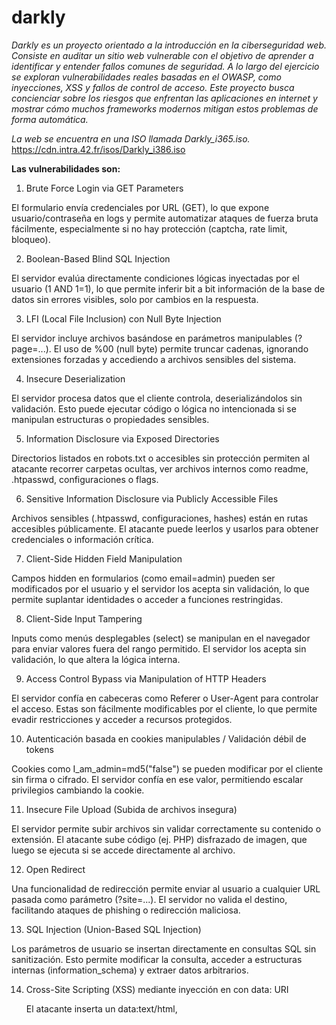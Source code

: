 # darkly

*Darkly es un proyecto orientado a la introducción en la ciberseguridad web. Consiste en auditar un sitio web vulnerable con el objetivo de aprender a identificar y entender fallos comunes de seguridad. A lo largo del ejercicio se exploran vulnerabilidades reales basadas en el OWASP, como inyecciones, XSS y fallos de control de acceso. Este proyecto busca concienciar sobre los riesgos que enfrentan las aplicaciones en internet y mostrar cómo muchos frameworks modernos mitigan estos problemas de forma automática.*

*La web se encuentra en una ISO llamada Darkly_i365.iso.*   https://cdn.intra.42.fr/isos/Darkly_i386.iso

**Las vulnerabilidades son:**

1. Brute Force Login via GET Parameters

El formulario envía credenciales por URL (GET), lo que expone usuario/contraseña en logs y permite automatizar ataques de fuerza bruta fácilmente, especialmente si no hay protección (captcha, rate limit, bloqueo).

2. Boolean-Based Blind SQL Injection

El servidor evalúa directamente condiciones lógicas inyectadas por el usuario (1 AND 1=1), lo que permite inferir bit a bit información de la base de datos sin errores visibles, solo por cambios en la respuesta.

3. LFI (Local File Inclusion) con Null Byte Injection

El servidor incluye archivos basándose en parámetros manipulables (?page=...). El uso de %00 (null byte) permite truncar cadenas, ignorando extensiones forzadas y accediendo a archivos sensibles del sistema.

4. Insecure Deserialization

El servidor procesa datos que el cliente controla, deserializándolos sin validación. Esto puede ejecutar código o lógica no intencionada si se manipulan estructuras o propiedades sensibles.

5. Information Disclosure via Exposed Directories

Directorios listados en robots.txt o accesibles sin protección permiten al atacante recorrer carpetas ocultas, ver archivos internos como readme, .htpasswd, configuraciones o flags.

6. Sensitive Information Disclosure via Publicly Accessible Files

Archivos sensibles (.htpasswd, configuraciones, hashes) están en rutas accesibles públicamente. El atacante puede leerlos y usarlos para obtener credenciales o información crítica.

7. Client-Side Hidden Field Manipulation

Campos hidden en formularios (como email=admin) pueden ser modificados por el usuario y el servidor los acepta sin validación, lo que permite suplantar identidades o acceder a funciones restringidas.

8. Client-Side Input Tampering

Inputs como menús desplegables (select) se manipulan en el navegador para enviar valores fuera del rango permitido. El servidor los acepta sin validación, lo que altera la lógica interna.

9. Access Control Bypass via Manipulation of HTTP Headers

El servidor confía en cabeceras como Referer o User-Agent para controlar el acceso. Estas son fácilmente modificables por el cliente, lo que permite evadir restricciones y acceder a recursos protegidos.

10. Autenticación basada en cookies manipulables / Validación débil de tokens

Cookies como I_am_admin=md5("false") se pueden modificar por el cliente sin firma o cifrado. El servidor confía en ese valor, permitiendo escalar privilegios cambiando la cookie.

11. Insecure File Upload (Subida de archivos insegura)

El servidor permite subir archivos sin validar correctamente su contenido o extensión. El atacante sube código (ej. PHP) disfrazado de imagen, que luego se ejecuta si se accede directamente al archivo.

12. Open Redirect

Una funcionalidad de redirección permite enviar al usuario a cualquier URL pasada como parámetro (?site=...). El servidor no valida el destino, facilitando ataques de phishing o redirección maliciosa.

13. SQL Injection (Union-Based SQL Injection)

Los parámetros de usuario se insertan directamente en consultas SQL sin sanitización. Esto permite modificar la consulta, acceder a estructuras internas (information_schema) y extraer datos arbitrarios.

14. Cross-Site Scripting (XSS) mediante inyección en <object> con data: URI


El atacante inserta un data:text/html,<script>... dentro del atributo data de una etiqueta <object>, que el navegador interpreta como HTML, ejecutando JavaScript arbitrario (XSS).

15. Cross-Site Scripting mediante Stored XSS

Stored XSS ocurre cuando una aplicación web almacena datos introducidos por un usuario sin sanitizarlos (por ejemplo, en una base de datos), y luego los muestra en una página web sin escapar el contenido HTML o JavaScript, permitiendo así la ejecución de scripts maliciosos cuando otros usuarios acceden a esa página.



----------------------------------------------------

	NOMBRES DE LAS VULNERABILIDADES Y PREVENCIÓN:

----------------------------------------------------
**1: Brute Force Login via GET Parameters**


🛡️ Cómo se debe solucionar esta vulnerabilidad:

1. A nivel de diseño:
Nunca enviar credenciales vía GET:

Usar POST para enviar datos sensibles.

Evita que se expongan en URLs o logs.

2. Contra fuerza bruta:
Implementar rate limiting:

Limitar intentos por IP o por cuenta en un tiempo dado.

Ejemplo: máximo 5 intentos por minuto por IP.

Implementar CAPTCHA:

Añadir un desafío visual o lógico después de varios intentos fallidos.

Bloqueo temporal de cuentas o IPs:

Bloquear IP o usuario durante X minutos tras N intentos fallidos.

Mensajes de error genéricos:

No revelar si el usuario o la contraseña es incorrecta; solo mostrar:

"Credenciales inválidas"

Monitoreo y alertas:

Registrar intentos de login y detectar patrones sospechosos.

----------------------------------------------------

**2: Boolean-Based Blind SQL Injection**


🛡️ Cómo se debe solucionar esta vulnerabilidad:
	1. Usar consultas preparadas (prepared statements):
Evitan completamente las inyecciones SQL porque separan datos de lógica.

PHP (PDO):

php

$stmt = $pdo->prepare("SELECT * FROM members WHERE id = ?");
$stmt->execute([$id]);
Python (psycopg2):

python

cursor.execute("SELECT * FROM members WHERE id = %s", (id,))

2. Validación de entradas:
Si el campo espera un número (id), asegúrate de que sea numérico:

php

if (!ctype_digit($_GET['id'])) exit("Entrada inválida");

3. No mostrar errores SQL al usuario:
Mostrar mensajes genéricos en vez de:

sql

Unknown column 'test' in 'where clause'
Para evitar ayudar al atacante con retroalimentación directa.

4. Limitar los privilegios del usuario de base de datos:
El usuario del sistema web no debería tener permisos para ver information_schema, ni realizar operaciones peligrosas como DROP, ALTER, etc.

5. Protección adicional:
WAF (Web Application Firewall)

Detección de patrones de inyección

Logs y alertas en sistemas de autenticación y búsqueda

----------------------------------------------------

**3: LFI (Local File Inclusion) con Null Byte Injection**


🛡️ Cómo se debe solucionar esta vulnerabilidad:
Nunca incluir archivos directamente desde parámetros del usuario:

Si necesitas incluir páginas dinámicas, usa una lista blanca:

php

$pages = ['home', 'about', 'contact'];
if (in_array($_GET['page'], $pages)) {
    include("pages/" . $_GET['page'] . ".php");
} else {
    echo "Página no permitida";
}
Desactivar funciones peligrosas si no se necesitan:

allow_url_include=Off

allow_url_fopen=Off

Actualizar a versiones modernas de PHP:

La null byte injection fue corregida desde PHP 5.3+.

Validar y sanitizar cualquier entrada usada para rutas:

Rechazar ../, %00, rutas absolutas, etc.

Aplicar restricciones de acceso al sistema de archivos:

Usar open_basedir para restringir el acceso a directorios específicos.

----------------------------------------------------

**4: Insecure Deserialization**


🛡️ Cómo se debe solucionar esta vulnerabilidad:

No confiar nunca en datos serializados enviados por el usuario.

Usar formatos seguros (como JSON) y validarlos estrictamente antes de usarlos.

En lenguajes como PHP, evitar funciones como unserialize() con datos de entrada controlados por el usuario.

----------------------------------------------------

**5: Information Disclosure via Exposed Directories**


🛡️ Cómo se debe solucionar esta vulnerabilidad:
Nunca subir archivos sensibles accesibles públicamente:

.htpasswd, .git/, .env, backup.sql, etc., deben estar fuera del root público del servidor.

Deshabilitar o restringir el listado de directorios:

En Apache, agregar en .htaccess o config:

mathematica

Options -Indexes
No confiar en robots.txt como mecanismo de seguridad:

Ese archivo no protege rutas, solo sugiere a buscadores que no las indexen.

Cualquier persona puede leerlo y acceder a lo que está listado.

Proteger carpetas sensibles con autenticación o moverlas fuera del root web.

Realizar escaneos regulares de exposición de archivos:

Herramientas como nikto, dirsearch, gobuster, etc., pueden ayudarte a encontrar problemas antes que los atacantes.

----------------------------------------------------

**6: Sensitive Information Disclosure via Publicly Accessible Files**


🛡️ Cómo se debe solucionar esta vulnerabilidad:
Nunca exponer archivos sensibles públicamente:

.htpasswd, .git/, .env, backup.sql, config.php~, etc., deben estar fuera del directorio web (/var/www/html en Apache, por ejemplo).

Eliminar rutas sensibles del robots.txt:

Este archivo solo informa a los bots, no impide el acceso a usuarios.

Nunca incluyas rutas que deban permanecer en secreto.

No almacenar contraseñas en MD5 (inseguro y fácilmente crackeable):

Usar algoritmos más robustos como bcrypt, argon2 o PBKDF2.

MD5 es vulnerable a ataques de diccionario y tiene múltiples colisiones conocidas.

Proteger /admin con múltiples capas:

Autenticación HTTP básica con .htpasswd, pero bien ubicada y no accesible públicamente.

CAPTCHAs, rate limiting, y autenticación de dos factores (2FA) en producción.

Revisar configuraciones del servidor web para evitar acceso a archivos dot-prefixed (.ht*):

En Apache:

apache

<FilesMatch "^\.">
    Require all denied
</FilesMatch>

----------------------------------------------------

**7: Client-Side Hidden Field Manipulation**


🛡️ Cómo se debe solucionar esta vulnerabilidad:
Nunca confiar en valores enviados desde el cliente, aunque estén "ocultos":

Los campos hidden en HTML son fácilmente visibles y modificables por cualquier usuario.

El servidor debe verificar en backend si el usuario autenticado tiene permiso para realizar la acción sobre ese identificador.

Implementar controles de acceso adecuados:

Asegurarse de que solo un usuario autenticado pueda interactuar con sus propios datos.

Verificar que el usuario tenga permiso para solicitar una acción (como recuperación para admin).

Evitar exponer identificadores sensibles o deterministas en el cliente:

Usar tokens temporales o enlaces únicos para flujos de recuperación.

Auditar todo flujo de recuperación o privilegio elevado:

Asegurarse de que cada acción esté autorizada explícitamente, no solo por confiar en los datos del cliente.

----------------------------------------------------

**8: Client-Side Input Tampering**


🛡️ Cómo se debe solucionar esta vulnerabilidad:
Validación de los datos del lado del servidor (nunca confiar en el cliente):

Validar que los valores recibidos estén dentro del rango permitido (por ejemplo, entre 1 y 5).

Si el campo espera una lista fija de opciones, comprobar explícitamente:

php

$valid_scores = [1, 2, 3, 4, 5];
if (!in_array($_POST['score'], $valid_scores)) {
    die("Valor inválido");
}
Evitar usar valores que desencadenen lógica crítica sin autorización adicional.

Registrar y auditar manipulaciones de valores:

En entornos reales, valores fuera de rango pueden indicar intentos de ataque.

No depender del HTML como validación real:

Los campos select, hidden, readonly o incluso los disabled no protegen contra la manipulación por parte del usuario.

----------------------------------------------------

**9: Access Control Bypass via Manipulation of HTTP Headers**


🛡️ Cómo se debe solucionar esta vulnerabilidad:
No confiar en headers manipulables como Referer o User-Agent para controlar el acceso.

Los navegadores los envían, pero el cliente puede modificarlos fácilmente (como hiciste con curl o con un addon).

Implementar control de acceso basado en sesiones, autenticación real o tokens, no en cabeceras HTTP.

Ejemplo seguro:

php

if (!isset($_SESSION['user_id']) || $_SESSION['role'] !== 'admin') {
    die("Acceso denegado");
}
Evitar dejar comentarios HTML que revelen lógica interna o pistas de acceso.

Auditar todos los puntos de acceso no públicos o "ocultos" para evitar accesos indirectos no autorizados.

----------------------------------------------------

**10: Autenticación basada en cookies manipulables / Validación débil de tokens**


Cómo se debería haber protegido:
Nunca confiar en los valores del lado del cliente sin validarlos: Las cookies pueden ser fácilmente manipuladas si no están protegidas.

Firmar las cookies con un secreto del servidor:

Ejemplo en Flask (Python):

python

response.set_cookie("I_am_admin", "false", secure=True, httponly=True, samesite='Strict')
O usar una cookie firmada con itsdangerous o JWT.

Evitar usar información sensible (como is_admin=true) directamente en cookies.

Usar sesiones del lado del servidor:

Almacenar los privilegios del usuario en una sesión mantenida en el backend, y usar un identificador aleatorio en la cookie (session_id) que no se pueda predecir ni modificar.

----------------------------------------------------

**11:  Insecure File Upload (Subida de archivos insegura)**


🛡️ Cómo se debe solucionar este fallo:
Validación del contenido del archivo (no solo el nombre ni el Content-Type):

Usar librerías como ImageMagick, ExifTool, getimagesize() en PHP para verificar si realmente es una imagen.

Eliminar o renombrar la extensión del archivo al guardarlo:

Por ejemplo, cambiar todos los archivos a .jpg sin excepción, o renombrarlos con UUIDs y sin extensión ejecutable.

Guardar los archivos en una ruta no ejecutable:

Configurar el servidor para que NO ejecute código en el directorio de subida (uploads/):

En Apache:

apache

<Directory "/var/www/uploads">
  php_admin_flag engine off
</Directory>

O poner .htaccess en /uploads:

vbnet

RemoveHandler .php .phtml .php3
RemoveType .php .phtml .php3
Evitar confiar en la extensión del archivo enviada por el cliente.

Filtrar la extensión y bloquear doble extensiones:

Rechazar archivos tipo file.php.jpg, shell.php;.jpg, etc.

----------------------------------------------------

**12: Open Redirect (Unvalidated Redirects and Forwards)**


🛡️ Cómo se debe solucionar esta vulnerabilidad:
Validar y limitar los destinos permitidos:

Mantener una lista blanca (whitelist) de dominios externos seguros (por ejemplo, solo permitir facebook.com, twitter.com, etc.).

Ejemplo (en pseudocódigo):

python

if site in ALLOWED_DOMAINS:
    redirect(site)
else:
    show_error()
Usar identificadores internos en vez de URLs completas:

Por ejemplo, en lugar de pasar site=https://facebook.com, usar site=fb y en el servidor traducir fb a https://facebook.com.

Evitar redirecciones externas cuando no son necesarias.

Mostrar una página de advertencia antes de redirigir:

Así el usuario puede ver a dónde será llevado y confirmar si desea continuar.

----------------------------------------------------

**13: SQL Injection (Union-Based SQL Injection)**


🛡️ Cómo se debe solucionar esta vulnerabilidad:
Usar consultas preparadas (prepared statements) con parámetros enlazados:

En PHP (PDO):

php

$stmt = $pdo->prepare("SELECT * FROM list_images WHERE id = ?");
$stmt->execute([$id]);
En Python (SQLite / psycopg2 / MySQLdb):

python

cursor.execute("SELECT * FROM list_images WHERE id = %s", (id,))
Escapar correctamente los parámetros solo si no se puede usar prepared statements (no recomendado).

Limitar el acceso a information_schema en entornos de producción.

Validar y sanitizar todos los inputs del usuario:

Si esperas un número, asegúrate de que realmente sea un número (is_numeric, ctype_digit, etc.).

Deshabilitar mensajes de error detallados en producción:

Los errores SQL detallados ayudan a los atacantes a construir sus payloads.

Aplicar un WAF o filtros adicionales (mod_security, etc.) para detectar patrones típicos de inyecciones.

----------------------------------------------------

**14: Cross-Site Scripting (XSS) mediante inyección en <object> con data: URI**


🛡️ Cómo se debe solucionar esta vulnerabilidad:
Escapar correctamente los valores que se insertan en atributos HTML:

Especialmente si se va a usar dentro de src, data, href, etc.

Restringir el uso de data: URIs si no son estrictamente necesarios.

Muchos navegadores y políticas de seguridad modernas pueden bloquear esto con Content Security Policy (CSP).

Sanitizar y validar el parámetro src:

Solo permitir rutas relativas internas, evitar valores como data:, javascript:, etc.

Por ejemplo:

php

$src = $_GET['src'];
if (!preg_match('/^[\w\/.-]+$/', $src)) {
    die("Ruta inválida");
}
Usar CSP (Content Security Policy) para prevenir carga de contenido malicioso:

http

Content-Security-Policy: default-src 'self'; object-src 'none';
O al menos limitar object-src a dominios específicos.

-----------------------------------------------

**15. Cross-Site Scripting mediante Stored XSS**

🛡️ Cómo se debe solucionar esta vulnerabilidad:

1. Escapar el contenido al mostrarlo

Antes de insertar cualquier entrada del usuario en el HTML de una página, debes escapar caracteres especiales, como <, >, ", ', &. Esto previene que se interpreten como código HTML o JavaScript.

En el backend (por ejemplo en PHP, Python, Node.js, etc.), usa funciones de escape según el framework/lenguaje.

En el frontend, nunca insertes texto del usuario directamente con innerHTML o atributos sin validación.

2. Validar y sanitizar la entrada

No permitas etiquetas HTML en campos que no deben tenerlas. Usa una whitelist si necesitas permitir algunos elementos (como en editores ricos).

Usa bibliotecas como:

PHP: htmlspecialchars()

JavaScript: DOMPurify

Python (Django): |escape en plantillas

3. Content Security Policy (CSP)

Implementa una política CSP adecuada que bloquee la ejecución de scripts inline o no autorizados.

4. Usar atributos seguros

Si vas a mostrar información del usuario como title en una imagen, asegúrate de escapar el valor correctamente o usar funciones de manipulación DOM seguras como element.setAttribute('title', userInput) en lugar de construir HTML manualmente.

